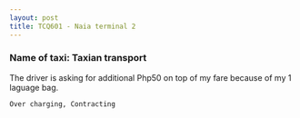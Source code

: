 ```yaml
---
layout: post
title: TCQ601 - Naia terminal 2
---
```


### Name of taxi: Taxian transport

The driver is asking for additional Php50 on top of my fare because of my 1 laguage bag. 

```Over charging, Contracting```
